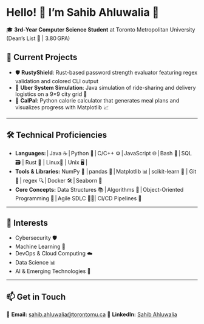 # Hello! 👋 I’m **Sahib Ahluwalia** 🚀

🎓 **3rd‑Year Computer Science Student** at Toronto Metropolitan University (Dean’s List 🏅 | 3.80 GPA)

## 🔭 Current Projects

* 🛡️ **RustyShield**: Rust-based password strength evaluator featuring regex validation and colored CLI output
* 🚗 **Uber System Simulation**: Java simulation of ride-sharing and delivery logistics on a 9×9 city grid 🌆
* 🍏 **CalPal**: Python calorie calculator that generates meal plans and visualizes progress with Matplotlib 📈

---

## 🛠️ Technical Proficiencies

* **Languages:** | Java ☕ | Python 🐍 | C/C++ ⚙️ | JavaScript 🌐 | Bash 🐚 | SQL 🗃️ | Rust 🦀 | Linux🐧 | Unix 🖥️ | 
* **Tools & Libraries:** NumPy 🧮 | pandas 🐼 | Matplotlib 📊 | scikit-learn 🤖 | Git 🔧 | regex 🔍 | Docker 🛠️ | Seaborn 🌊
* **Core Concepts:** Data Structures 📚 | Algorithms 🤔 | Object-Oriented Programming 🧱 | Agile SDLC 🏃‍♂️| CI/CD Pipelines 🔩

---

## 🌱 Interests

* Cybersecurity 🛡️
* Machine Learning 🤖
* DevOps & Cloud Computing ☁️
* Data Science 📊
* AI & Emerging Technologies 🤯

---

## 📫 Get in Touch

📧 **Email:** [sahib.ahluwalia@torontomu.ca](mailto:sahib.ahluwalia@torontomu.ca)
🔗 **LinkedIn:** [Sahib Ahluwalia](https://www.linkedin.com/in/sahib-ahluwalia-7577742a5)

